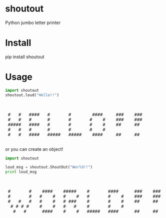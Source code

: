 # shoutout
Python jumbo letter printer

# Install
pip install shoutout

# Usage

```python
import shoutout
shoutout.loud("Hello!!")
```

<pre>         
	
 #   #   ####   #       #        ####     ###    ### 
 #   #   #      #       #       #    #    ###    ### 
 #####   ####   #       #       #    #    ##     ##  
 #   #   #      #       #       #    #               
 #   #   ####   #####   #####    ####     ##     ##  

</pre> 

or you can create an object!

```python
import shoutout

loud_msg = shoutout.ShoutOut("World!!")
print loud_msg
```

<pre>         
          
 #       #    ####    #####    #       ####      ###    ### 
 #       #   #    #   #    #   #       #    #    ###    ### 
 #   #   #   #    #   # ###    #       #    #    ##     ##  
  # # # #    #    #   #   #    #       #    #               
   #   #      ####    #    #   #####   ####      ##     ##  
      

</pre> 


